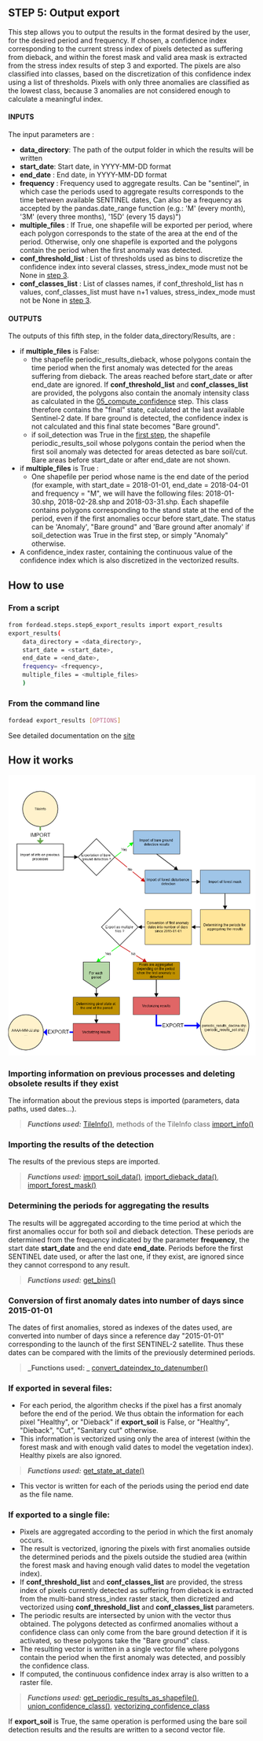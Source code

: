 ## STEP 5: Output export
This step allows you to output the results in the format desired by the user, for the desired period and frequency.
If chosen, a confidence index corresponding to the current stress index of pixels detected as suffering from dieback, and within the forest mask and valid area mask is extracted from the stress index results of step 3 and exported.
The pixels are also classified into classes, based on the discretization of this confidence index using a list of thresholds. Pixels with only three anomalies are classified as the lowest class, because 3 anomalies are not considered enough to calculate a meaningful index.

#### INPUTS
The input parameters are :
- **data_directory**: The path of the output folder in which the results will be written
- **start_date**: Start date, in YYYY-MM-DD format
- **end_date** : End date, in YYYY-MM-DD format
- **frequency** : Frequency used to aggregate results. Can be "sentinel", in which case the periods used to aggregate results corresponds to the time between available SENTINEL dates, Can also be a frequency as accepted by the pandas.date_range function (e.g.: 'M' (every month), '3M' (every three months), '15D' (every 15 days)")
- **multiple_files** : If True, one shapefile will be exported per period, where each polygon corresponds to the state of the area at the end of the period. Otherwise, only one shapefile is exported and the polygons contain the period when the first anomaly was detected.
- **conf_threshold_list** : List of thresholds used as bins to discretize the confidence index into several classes, stress_index_mode must not be None in [step 3](https://fordead.gitlab.io/fordead_package/docs/user_guides/english/03_dieback_detection/).
- **conf_classes_list** : List of classes names, if conf_threshold_list has n values, conf_classes_list must have n+1 values, stress_index_mode must not be None in [step 3](https://fordead.gitlab.io/fordead_package/docs/user_guides/english/03_dieback_detection/).

#### OUTPUTS
The outputs of this fifth step, in the folder data_directory/Results, are :
- if **multiple_files** is False:
    - the shapefile periodic_results_dieback, whose polygons contain the time period when the first anomaly was detected for the areas suffering from dieback. The areas reached before start_date or after end_date are ignored. If **conf_threshold_list** and **conf_classes_list** are provided, the polygons also contain the anomaly intensity class as calculated in the [05_compute_confidence](https://fordead.gitlab.io/fordead_package/docs/user_guides/english/05_compute_confidence/) step. This class therefore contains the "final" state, calculated at the last available Sentinel-2 date. If bare ground is detected, the confidence index is not calculated and this final state becomes "Bare ground".
    - if soil_detection was True in the [first step](https://fordead.gitlab.io/fordead_package/docs/user_guides/english/01_compute_masked_vegetationindex/), the shapefile periodic_results_soil whose polygons contain the period when the first soil anomaly was detected for areas detected as bare soil/cut. Bare areas before start_date or after end_date are not shown.
- if **multiple_files** is True :
    - One shapefile per period whose name is the end date of the period (for example, with start_date = 2018-01-01, end_date = 2018-04-01 and frequency = "M", we will have the following files: 2018-01-30.shp, 2018-02-28.shp and 2018-03-31.shp. Each shapefile contains polygons corresponding to the stand state at the end of the period, even if the first anomalies occur before start_date. The status can be 'Anomaly', "Bare ground" and 'Bare ground after anomaly' if soil_detection was True in the first step, or simply "Anomaly" otherwise.
- A confidence_index raster, containing the continuous value of the confidence index which is also discretized in the vectorized results.

## How to use
### From a script

```bash
from fordead.steps.step6_export_results import export_results
export_results(
    data_directory = <data_directory>,
    start_date = <start_date>,
    end_date = <end_date>,
    frequency= <frequency>,
    multiple_files = <multiple_files>
    )
```

### From the command line

```bash
fordead export_results [OPTIONS]
```

See detailed documentation on the [site](https://fordead.gitlab.io/fordead_package/docs/cli/#fordead-export_results)

## How it works

![Diagramme_step5](Diagrams/Diagramme_step5.png "Diagramme_step5")

### Importing information on previous processes and deleting obsolete results if they exist
The information about the previous steps is imported (parameters, data paths, used dates...).
> **_Functions used:_** [TileInfo()](https://fordead.gitlab.io/fordead_package/reference/fordead/import_data/#tileinfo), methods of the TileInfo class [import_info()](https://fordead.gitlab.io/fordead_package/reference/fordead/import_data/#import_info)

### Importing the results of the detection 
The results of the previous steps are imported.
> **_Functions used:_** [import_soil_data()](https://fordead.gitlab.io/fordead_package/reference/fordead/import_data/#import_soil_data), [import_dieback_data()](https://fordead.gitlab.io/fordead_package/reference/fordead/import_data/#import_dieback_data), [import_forest_mask()](https://fordead.gitlab.io/fordead_package/reference/fordead/import_data/#import_forest_mask)

### Determining the periods for aggregating the results
The results will be aggregated according to the time period at which the first anomalies occur for both soil and dieback detection. These periods are determined from the frequency indicated by the parameter **frequency**, the start date **start_date** and the end date **end_date**. Periods before the first SENTINEL date used, or after the last one, if they exist, are ignored since they cannot correspond to any result.
> **_Functions used:_** [get_bins()](https://fordead.gitlab.io/fordead_package/reference/fordead/writing_data/#get_bins)

### Conversion of first anomaly dates into number of days since 2015-01-01
The dates of first anomalies, stored as indexes of the dates used, are converted into number of days since a reference day "2015-01-01" corresponding to the launch of the first SENTINEL-2 satellite. Thus these dates can be compared with the limits of the previously determined periods.
> **_Functions used: _** [convert_dateindex_to_datenumber()](https://fordead.gitlab.io/fordead_package/reference/fordead/writing_data/#convert_dateindex_to_datenumber)

### If exported in several files:
- For each period, the algorithm checks if the pixel has a first anomaly before the end of the period. We thus obtain the information for each pixel "Healthy", or "Dieback" if **export_soil** is False, or "Healthy", "Dieback", "Cut", "Sanitary cut" otherwise. 
- This information is vectorized using only the area of interest (within the forest mask and with enough valid dates to model the vegetation index). Healthy pixels are also ignored.
> **_Functions used:_** [get_state_at_date()](https://fordead.gitlab.io/fordead_package/reference/fordead/writing_data/#get_state_at_date)
- This vector is written for each of the periods using the period end date as the file name.

### If exported to a single file:
- Pixels are aggregated according to the period in which the first anomaly occurs. 
- The result is vectorized, ignoring the pixels with first anomalies outside the determined periods and the pixels outside the studied area (within the forest mask and having enough valid dates to model the vegetation index).
- If **conf_threshold_list** and **conf_classes_list** are provided, the stress index of pixels currently detected as suffering from dieback is extracted from the multi-band stress_index raster stack, then dicretized and vectorized using **conf_threshold_list** and **conf_classes_list** parameters.
- The periodic results are intersected by union with the vector thus obtained. The polygons detected as confirmed anomalies without a confidence class can only come from the bare ground detection if it is activated, so these polygons take the "Bare ground" class.
- The resulting vector is written in a single vector file where polygons contain the period when the first anomaly was detected, and possibly the confidence class.
- If computed, the continuous confidence index array is also written to a raster file.
> **_Functions used:_** [get_periodic_results_as_shapefile()](https://fordead.gitlab.io/fordead_package/reference/fordead/writing_data/#get_periodic_results_as_shapefile), [union_confidence_class()](https://fordead.gitlab.io/fordead_package/reference/fordead/writing_data/#union_confidence_class), [vectorizing_confidence_class](https://fordead.gitlab.io/fordead_package/reference/fordead/writing_data/#vectorizing_confidence_class)


If **export_soil** is True, the same operation is performed using the bare soil detection results and the results are written to a second vector file.
